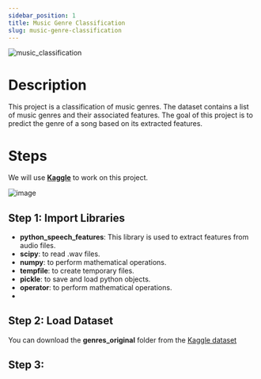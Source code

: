 ```yaml
---
sidebar_position: 1
title: Music Genre Classification
slug: music-genre-classification
---
```


<img alt="music_classification" src="https://user-images.githubusercontent.com/72823374/172343838-7c96e93c-bf89-4e17-9e19-38e5438faf75.png"/>

# Description

This project is a classification of music genres. The dataset contains a list of music genres and their associated features. The goal of this project is to predict the genre of a song based on its extracted features.

# Steps

We will use **[Kaggle](https://www.kaggle.com/)** to work on this project.

![image](https://user-images.githubusercontent.com/72823374/172341895-ac69ba1f-bca7-444e-9454-358a7c4480cc.png)

## Step 1: Import Libraries

- **python_speech_features**: This library is used to extract features from audio files.
- **scipy**: to read .wav files.
- **numpy**: to perform mathematical operations.
- **tempfile**: to create temporary files.
- **pickle**: to save and load python objects.
- **operator**: to perform mathematical operations.
-

## Step 2: Load Dataset

You can download the **genres_original** folder from the [Kaggle dataset](https://www.kaggle.com/datasets/andradaolteanu/gtzan-dataset-music-genre-classification)

## Step 3:
